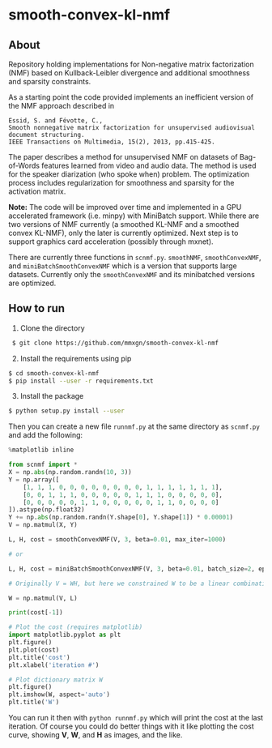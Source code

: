 # smooth-convex-kl-nmf

## About
Repository holding implementations for Non-negative matrix factorization (NMF) based on Kullback-Leibler divergence and additional smoothness and sparsity constraints.

As a starting point the code provided implements an inefficient version of the NMF approach described in 
```
Essid, S. and Févotte, C.,
Smooth nonnegative matrix factorization for unsupervised audiovisual document structuring. 
IEEE Transactions on Multimedia, 15(2), 2013, pp.415-425.
```

The paper describes a method for unsupervised NMF on datasets of Bag-of-Words features learned from video and audio data. The method is used for the speaker diarization (who spoke when) problem. The optimization process includes regularization for smoothness and sparsity for the activation matrix.

**Note:** The code will be improved over time and implemented in a GPU accelerated framework (i.e. minpy) with MiniBatch support. While there are two versions of NMF currently (a smoothed KL-NMF and a smoothed convex KL-NMF), only the later is currently optimized. Next step is to support graphics card acceleration (possibly through mxnet).

There are currently three functions in ```scnmf.py```. ```smoothNMF```, ```smoothConvexNMF```, and ```miniBatchSmoothConvexNMF``` which is a version that supports large datasets. Currently only the ```smoothConvexNMF``` and its minibatched versions are optimized. 

## How to run

1. Clone the directory
```bash
 $ git clone https://github.com/mmxgn/smooth-convex-kl-nmf 
 ```
 
 2. Install the requirements using pip
 ```bash
$ cd smooth-convex-kl-nmf
$ pip install --user -r requirements.txt
```
 
 3. Install the package
 ```bash
$ python setup.py install --user
```

Then you can create a new file ```runnmf.py``` at the same directory as ```scnmf.py``` and add the following:

```python
%matplotlib inline

from scnmf import *
X = np.abs(np.random.randn(10, 3))
Y = np.array([
    [1, 1, 1, 0, 0, 0, 0, 0, 0, 0, 0, 1, 1, 1, 1, 1, 1, 1],
    [0, 0, 1, 1, 1, 0, 0, 0, 0, 0, 1, 1, 1, 0, 0, 0, 0, 0],
    [0, 0, 0, 0, 0, 1, 1, 0, 0, 0, 0, 0, 1, 1, 0, 0, 0, 0]
]).astype(np.float32)
Y += np.abs(np.random.randn(Y.shape[0], Y.shape[1]) * 0.00001)
V = np.matmul(X, Y)

L, H, cost = smoothConvexNMF(V, 3, beta=0.01, max_iter=1000)

# or

L, H, cost = miniBatchSmoothConvexNMF(V, 3, beta=0.01, batch_size=2, epochs=1000)

# Originally V = WH, but here we constrained W to be a linear combination of the rows of V.

W = np.matmul(V, L)

print(cost[-1])

# Plot the cost (requires matplotlib)
import matplotlib.pyplot as plt
plt.figure()
plt.plot(cost)
plt.title('cost')
plt.xlabel('iteration #')

# Plot dictionary matrix W
plt.figure()
plt.imshow(W, aspect='auto')
plt.title('W')

```

You can run it then with ```python runnmf.py``` which will print the cost at the last iteration. Of course you could do better things with it like plotting the cost curve, showing **V**, **W**, and **H** as images, and the like.

